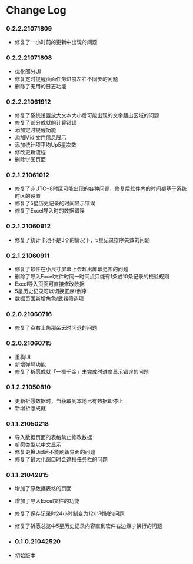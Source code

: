 # Change Log

### 0.2.2.21071809

- 修复了一小时前的更新中出现的问题

### 0.2.2.21071808

- 优化部分UI
- 修复定时提醒页面任务进度左右不同步的问题
- 删除了无用的日志功能

### 0.2.2.21061912

- 修复了系统设置放大文本大小后可能出现的文字超出区域的问题
- 修复了部分成就的计算错误
- 添加定时提醒功能
- 添加Midi文件信息展示
- 添加统计项平均Up5星次数
- 修改更新流程
- 删除饼图页面

### 0.2.1.21061012

- 修复了非UTC+8时区可能出现的各种问题，修复后软件内的时间都基于系统时区的设置
- 修复了5星历史记录的时间显示错误
- 修复了Excel导入时的数据错误

### 0.2.1.21060912
- 修复了统计卡池不是3个的情况下，5星记录排序失效的问题

### 0.2.1.21060911

- 修复了软件在小尺寸屏幕上会超出屏幕范围的问题
- 删除了导入Excel文件时同一时间点只能有1条或10条记录的校验规则
- Excel导入页面可直接修改数据
- 5星历史记录可以切换正序/倒序
- 数据页面新增角色/武器筛选项

### 0.2.0.21060716

- 修复了点右上角那朵云时闪退的问题

### 0.2.0.21060715

- 重构UI
- 新增弹琴功能
- 修复了祈愿成就「一掷千金」未完成时进度显示错误的问题

### 0.1.2.21050810

- 更新祈愿数据时，当获取到本地已有数据即停止
- 新增祈愿成就

### 0.1.1.21050218

- 导入数据页面的表格禁止修改数据
- 祈愿类型以中文显示
- 修复更换Uid后不能刷新界面的问题
- 修复了最大化窗口时会遮挡任务栏的问题

### 0.1.1.21042815

- 增加了原数据表格的页面
- 增加了导入Excel文件的功能
- 修复了保存记录时24小时制变为12小时制的问题
- 修复了祈愿总览中5星历史记录内容直到软件右边缘才换行的问题

- ### 0.1.0.21042520

- 初始版本